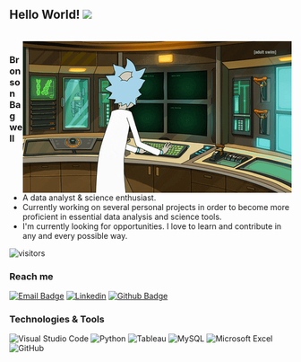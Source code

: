 ## Hello World! <img src="https://raw.githubusercontent.com/iampavangandhi/iampavangandhi/master/gifs/Hi.gif" width="30px"></h2>

<br />
<img align="right" alt="GIF" src="https://github.com/darshan-jain/darshan-jain/blob/master/rick.gif" />

### Bronson Bagwell 
- A data analyst & science enthusiast.
- Currently working on several personal projects in order to become more proficient in essential data analysis and science tools.
- I'm currently looking for opportunities. I love to learn and contribute in any and every possible way.

![visitors](https://visitor-badge.laobi.icu/badge?page_id=BronsonBagwell)

### Reach me

[![Email Badge](https://img.shields.io/badge/Gmail-D14836?style=for-the-badge&logo=gmail&logoColor=white)](mailto:Bronsonbwork.com)
[![Linkedin](https://img.shields.io/badge/LinkedIn-0077B5?style=for-the-badge&logo=linkedin&logoColor=white)](https://www.linkedin.com/in/bronson-bagwell-0318b5196/)
[![Github Badge](https://img.shields.io/badge/GitHub-100000?style=for-the-badge&logo=github&logoColor=white)](https://github.com/BronsonBagwell)

### Technologies & Tools

![Visual Studio Code](https://img.shields.io/badge/Visual_Studio_Code-0078D4?style=for-the-badge&logo=visual%20studio%20code&logoColor=white)
![Python](https://img.shields.io/badge/Python-3776AB?style=for-the-badge&logo=python&logoColor=white)
![Tableau](https://img.shields.io/badge/Tableau-E97627?style=for-the-badge&logo=Tableau&logoColor=white)
![MySQL](https://img.shields.io/badge/MySQL-00000F?style=for-the-badge&logo=mysql&logoColor=white)
![Microsoft Excel](https://img.shields.io/badge/Microsoft_Excel-217346?style=for-the-badge&logo=microsoft-excel&logoColor=white)
![GitHub](https://img.shields.io/badge/GitHub-100000?style=for-the-badge&logo=github&logoColor=white)
